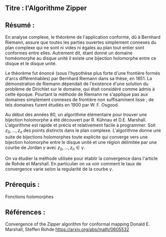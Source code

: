 ## Titre : l'Algorithme Zipper

## Résumé :

En analyse complexe, le théorème de l'application conforme, dû à Bernhard Riemann, assure que toutes les parties ouvertes simplement connexes du plan complexe qui ne sont ni vides ni égales au plan tout entier sont conformes entre elles.
Autrement dit, étant donné un domaine homéomorphe au disque unité il existe une
bijection  holomorphe entre ce disque et le disque unité.


Le théorème fut énoncé (sous l'hypothèse plus forte d'une frontière formés d'arcs différentiables) par Bernhard Riemann dans sa thèse, en 1851. 
La démonstration de Riemann dépendait 
de l'existence d'une solution du problème de Dirichlet
sur le domaine,
qui était considéré comme àdmis à  cette époque.
Pourtant la méthode de Riemann ne s'applique pas aux domaines simplement connexes de frontière non suffisamment lisse ; de tels domaines furent étudiés en 1900 par W. F. Osgood.


Au début des années 80, un algorithme élémentaire pour  trouver une bijection holomorphe a été découvert par R. Kühnau et D.E. Marshall. 
L'algorithme est rapide et précis et relativement facile à programmer.
Soit 
$z_0, ..., z_n$
des points distincts dans le plan complexe. 
L'algorithme donne une suite de bijections holomorphes toute explicite
qui converge vers une bijection holomorphe entre le disque unité et une région délimitée par une courbe de Jordan $\gamma$ avec 
$z_0, ..., z_n \in \gamma$.

On va étudier la méthode utilisée pour établir la convergence dans l'article de Rohde et Marshall. En particulier on va voir comment le taux de convergence varie selon la regularité de la courbe $\gamma$. 

## Prérequis : 

Fonctions holomorphes

## Références :

Convergence of the Zipper algorithm for conformal mapping
Donald E. Marshall, Steffen Rohde https://arxiv.org/abs/math/0605532



